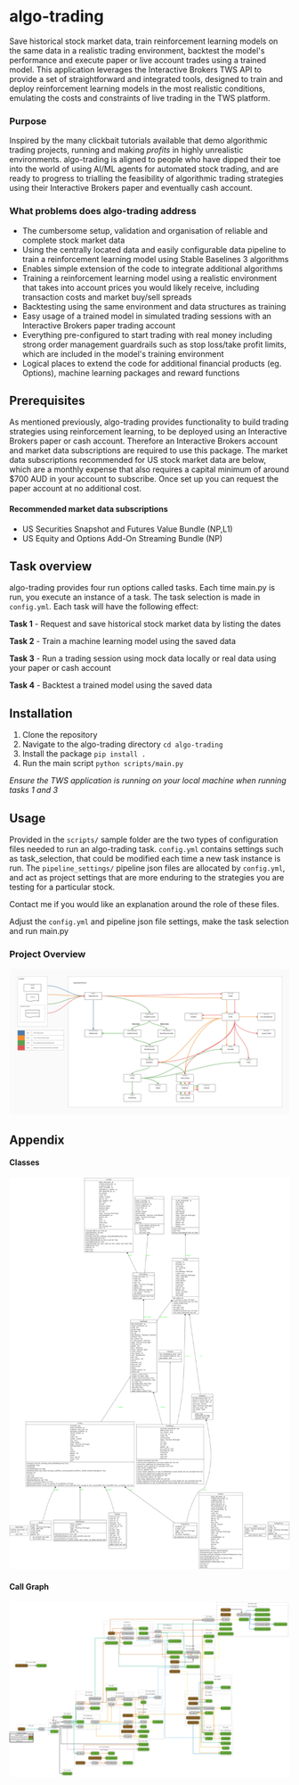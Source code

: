 # algo-trading

Save historical stock market data, train reinforcement learning models on 
the same data in a realistic trading environment, backtest the model's 
performance and execute paper or live account trades using a trained 
model. This application leverages the Interactive Brokers TWS API to 
provide a set of straightforward and integrated tools, designed to train 
and deploy reinforcement learning models in the most realistic 
conditions, emulating the costs and constraints of live trading in the TWS 
platform.

### Purpose
Inspired by the many clickbait tutorials available that demo algorithmic 
trading projects, running and making *profits* in highly unrealistic 
environments. algo-trading is aligned to people who have dipped their 
toe into the world of using AI/ML agents for automated stock trading, and 
are ready to progress to trialling the feasibility of algorithmic trading 
strategies using their Interactive Brokers paper and eventually cash 
account.

### What problems does algo-trading address

- The cumbersome setup, validation and organisation of reliable and complete stock market data
- Using the centrally located data and easily configurable data pipeline to train a reinforcement learning model using Stable Baselines 3 algorithms
- Enables simple extension of the code to integrate additional algorithms
- Training a reinforcement learning model using a realistic environment that takes into account prices you would likely receive, including transaction costs and market buy/sell spreads
- Backtesting using the same environment and data structures as training
- Easy usage of a trained model in simulated trading sessions with an Interactive Brokers paper trading account
- Everything pre-configured to start trading with real money including strong order management guardrails such as stop loss/take profit limits, which are included in the model's training environment
- Logical places to extend the code for additional financial products (eg. Options), machine learning packages and reward functions

## Prerequisites

As mentioned previously, algo-trading provides functionality to build trading strategies using reinforcement learning, to be deployed using an Interactive Brokers paper or cash account. Therefore an Interactive Brokers account and market data subscriptions are required to use this package. The market data subscriptions recommended for US stock market data are below, which are a monthly expense that also requires a capital minimum of around $700 AUD in your account to subscribe. Once set up you can request the paper account at no additional cost.

#### Recommended market data subscriptions

- US Securities Snapshot and Futures Value Bundle (NP,L1)
- US Equity and Options Add-On Streaming Bundle (NP)

## Task overview

algo-trading provides four run options called tasks. Each time main.py is run, you execute an instance of a task. The task selection is made in `config.yml`.
Each task will have the following effect: 

**Task 1** - Request and save historical stock market data by listing the dates

**Task 2** - Train a machine learning model using the saved data

**Task 3** - Run a trading session using mock data locally or real data using 
your paper or cash account

**Task 4** - Backtest a trained model using the saved data

## Installation

1. Clone the repository
1. Navigate to the algo-trading directory `cd algo-trading`
1. Install the package `pip install .`
1. Run the main script `python scripts/main.py`

*Ensure the TWS application is running on your local machine when running tasks 1 and 3*

## Usage

Provided in the `scripts/` sample folder are the two types of configuration files needed to run an algo-trading task. `config.yml` contains settings such as task_selection, that could be modified each time a new task instance is run. The `pipeline_settings/` pipeline json files are allocated by `config.yml`, and act as project settings that are more enduring to the strategies you are testing for a particular stock. 

Contact me if you would like an explanation around the role of these files.

Adjust the `config.yml` and pipeline json file settings, make the task selection and run main.py

### Project Overview

![Project Overview](docs/20240901_overview.png)

## Appendix

#### Classes
![Class Diagram](docs/20240901_classes_algotrading.png)

#### Call Graph
![Call Graph](docs/20240901_call_graph.png)
